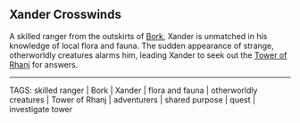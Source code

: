 ## Xander Crosswinds

A skilled ranger from the outskirts of [Bork](../Places/Bork.md), Xander is unmatched in his knowledge of local flora and fauna. The sudden appearance of strange, otherworldly creatures alarms him, leading Xander to seek out the [Tower of Rhanj](../Places/Tower%20of%20Rhanj.md) for answers. 


---
TAGS: skilled ranger | Bork | Xander | flora and fauna | otherworldly creatures | Tower of Rhanj | adventurers | shared purpose | quest | investigate tower

